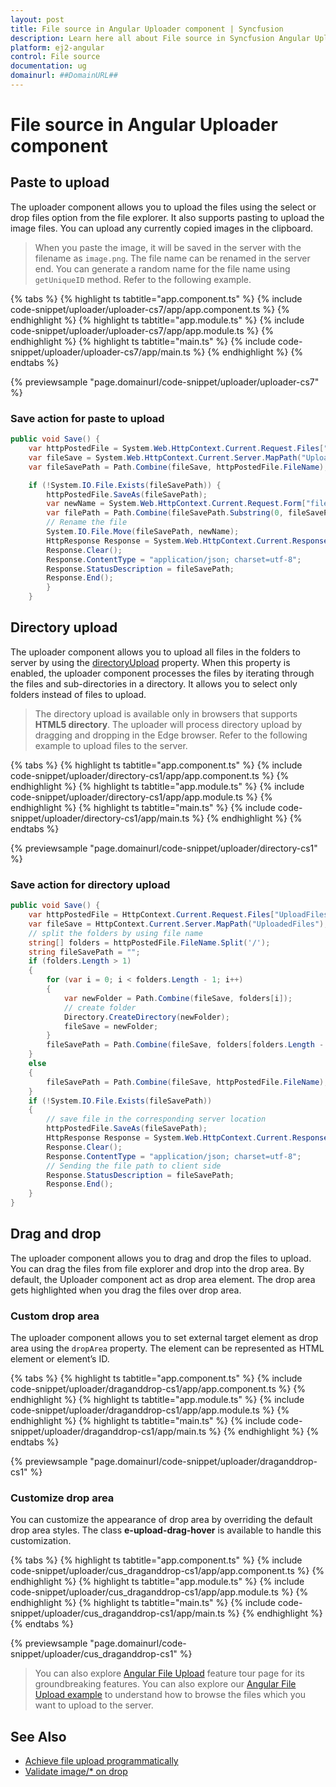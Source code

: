 ```yaml
---
layout: post
title: File source in Angular Uploader component | Syncfusion
description: Learn here all about File source in Syncfusion Angular Uploader component of Syncfusion Essential JS 2 and more.
platform: ej2-angular
control: File source 
documentation: ug
domainurl: ##DomainURL##
---
```


# File source in Angular Uploader component

## Paste to upload

The uploader component allows you to upload the files using the select or drop files option from the file explorer.  It also supports pasting to upload the image files. You can upload any currently copied images in the clipboard.

> When you paste the image, it will be saved in the server with the filename as `image.png`. The file name can be renamed in the server end. You can generate a random name for the file name using `getUniqueID` method.
Refer to the following example.

{% tabs %}
{% highlight ts tabtitle="app.component.ts" %}
{% include code-snippet/uploader/uploader-cs7/app/app.component.ts %}
{% endhighlight %}
{% highlight ts tabtitle="app.module.ts" %}
{% include code-snippet/uploader/uploader-cs7/app/app.module.ts %}
{% endhighlight %}
{% highlight ts tabtitle="main.ts" %}
{% include code-snippet/uploader/uploader-cs7/app/main.ts %}
{% endhighlight %}
{% endtabs %}
  
{% previewsample "page.domainurl/code-snippet/uploader/uploader-cs7" %}

### Save action for paste to upload

```csharp
public void Save() {
    var httpPostedFile = System.Web.HttpContext.Current.Request.Files["UploadFiles"];
    var fileSave = System.Web.HttpContext.Current.Server.MapPath("UploadedFiles");
    var fileSavePath = Path.Combine(fileSave, httpPostedFile.FileName);

    if (!System.IO.File.Exists(fileSavePath)) {
        httpPostedFile.SaveAs(fileSavePath);
        var newName = System.Web.HttpContext.Current.Request.Form["fileName"];
        var filePath = Path.Combine(fileSavePath.Substring(0, fileSavePath.LastIndexOf("//")), newName);
        // Rename the file
        System.IO.File.Move(fileSavePath, newName);
        HttpResponse Response = System.Web.HttpContext.Current.Response;
        Response.Clear();
        Response.ContentType = "application/json; charset=utf-8";
        Response.StatusDescription = fileSavePath;
        Response.End();
        }
    }
```

## Directory upload

The uploader component allows you to upload all files in the folders to server by using the [directoryUpload](https://ej2.syncfusion.com/angular/documentation/api/uploader/#directoryupload) property. When this property is enabled, the uploader component processes the files by iterating through the files and sub-directories in a directory.
It allows you to select only folders instead of files to upload.

> The directory upload is available only in browsers that supports **HTML5 directory**. The uploader will process directory upload by dragging and dropping in the Edge browser.
Refer to the following example to upload files to the server.

{% tabs %}
{% highlight ts tabtitle="app.component.ts" %}
{% include code-snippet/uploader/directory-cs1/app/app.component.ts %}
{% endhighlight %}
{% highlight ts tabtitle="app.module.ts" %}
{% include code-snippet/uploader/directory-cs1/app/app.module.ts %}
{% endhighlight %}
{% highlight ts tabtitle="main.ts" %}
{% include code-snippet/uploader/directory-cs1/app/main.ts %}
{% endhighlight %}
{% endtabs %}
  
{% previewsample "page.domainurl/code-snippet/uploader/directory-cs1" %}

### Save action for directory upload

```csharp
public void Save() {
    var httpPostedFile = HttpContext.Current.Request.Files["UploadFiles"];
    var fileSave = HttpContext.Current.Server.MapPath("UploadedFiles");
    // split the folders by using file name
    string[] folders = httpPostedFile.FileName.Split('/');
    string fileSavePath = "";
    if (folders.Length > 1)
    {
        for (var i = 0; i < folders.Length - 1; i++)
        {
            var newFolder = Path.Combine(fileSave, folders[i]);
            // create folder
            Directory.CreateDirectory(newFolder);
            fileSave = newFolder;
        }
        fileSavePath = Path.Combine(fileSave, folders[folders.Length - 1]);
    }
    else
    {
        fileSavePath = Path.Combine(fileSave, httpPostedFile.FileName);
    }
    if (!System.IO.File.Exists(fileSavePath))
    {
        // save file in the corresponding server location
        httpPostedFile.SaveAs(fileSavePath);
        HttpResponse Response = System.Web.HttpContext.Current.Response;
        Response.Clear();
        Response.ContentType = "application/json; charset=utf-8";
        // Sending the file path to client side
        Response.StatusDescription = fileSavePath;
        Response.End();
    }
}
```

## Drag and drop

The uploader component allows you to drag and drop the files to upload.
You can drag the files from file explorer and drop into the drop area.
By default, the Uploader component act as drop area element.
The drop area gets highlighted when you drag the files over drop area.

### Custom drop area

The uploader component allows you to set external target element as drop area using the `dropArea` property.
The element can be represented as HTML element or element’s ID.

{% tabs %}
{% highlight ts tabtitle="app.component.ts" %}
{% include code-snippet/uploader/draganddrop-cs1/app/app.component.ts %}
{% endhighlight %}
{% highlight ts tabtitle="app.module.ts" %}
{% include code-snippet/uploader/draganddrop-cs1/app/app.module.ts %}
{% endhighlight %}
{% highlight ts tabtitle="main.ts" %}
{% include code-snippet/uploader/draganddrop-cs1/app/main.ts %}
{% endhighlight %}
{% endtabs %}
  
{% previewsample "page.domainurl/code-snippet/uploader/draganddrop-cs1" %}

### Customize drop area

You can customize the appearance of drop area by overriding the default drop area styles.
The class **e-upload-drag-hover** is available to handle this customization.

{% tabs %}
{% highlight ts tabtitle="app.component.ts" %}
{% include code-snippet/uploader/cus_draganddrop-cs1/app/app.component.ts %}
{% endhighlight %}
{% highlight ts tabtitle="app.module.ts" %}
{% include code-snippet/uploader/cus_draganddrop-cs1/app/app.module.ts %}
{% endhighlight %}
{% highlight ts tabtitle="main.ts" %}
{% include code-snippet/uploader/cus_draganddrop-cs1/app/main.ts %}
{% endhighlight %}
{% endtabs %}
  
{% previewsample "page.domainurl/code-snippet/uploader/cus_draganddrop-cs1" %}

> You can also explore [Angular File Upload](https://www.syncfusion.com/angular-ui-components/angular-file-upload) feature tour page for its groundbreaking features. You can also explore our [Angular File Upload example](https://ej2.syncfusion.com/angular/demos/#/material/uploader/default) to understand how to browse the files which you want to upload to the server.

## See Also

* [Achieve file upload programmatically](./how-to/achieve-file-upload-programmatically)
* [Validate image/* on drop](./how-to/validate-image-on-drop)
